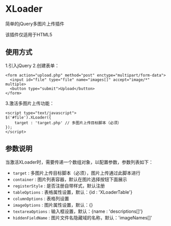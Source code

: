 XLoader
=======

简单的jQuery多图片上传插件

该插件仅适用于HTML5

使用方式
-------
1.引入jQuery
2.创建表单：

    <form action="upload.php" method="post" enctype="multipart/form-data">
      <input id="file" type="file" name="images[]" accept="image/*" multiple>
      <button type="submit">Upload</button>
    </form>

3.激活多图片上传功能：

    <script type="text/javascript">
    $('#file').XLoader({
    	target : 'target.php' // 多图片上传目标脚本（必须）
    });
    </script>

参数说明
-------
当激活XLoader时，需要传递一个数组对象，以配置参数，参数列表如下：

* `target` : 多图片上传目标脚本（必须），图片上传通过此脚本进行
* `container` : 图片列表容器，默认在图片选择按钮下面展示
* `registerStyle` : 是否注册自带样式，默认注册
* `tableOptions` : 表格属性设置，默认：{id : 'XLoaderTable'}
* `columnOptions` : 表格列设置
* `imageOptions` : 图片属性设置，默认：{}
* `textareaOptions` : 输入框设置，默认：{name : 'descriptions[]'}
* `hiddenFieldName` : 图片文件名隐藏域的名称，默认：'imageNames[]'
